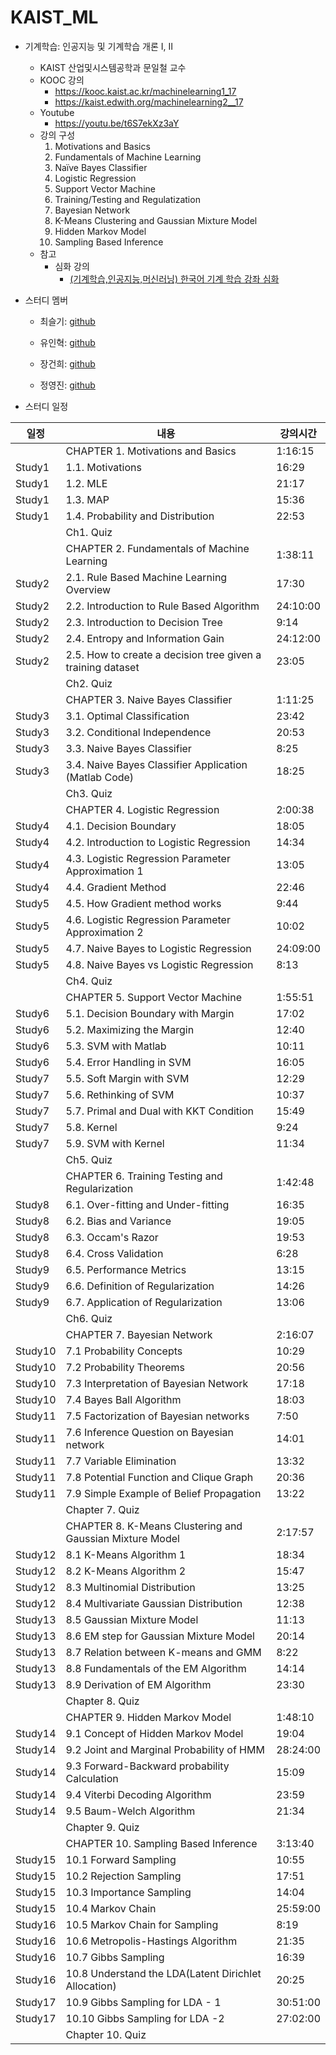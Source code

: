# KAIST_ML

* 기계학습: 인공지능 및 기계학습 개론 Ⅰ, Ⅱ
  * KAIST 산업및시스템공학과 문일철 교수
  * KOOC 강의
    * https://kooc.kaist.ac.kr/machinelearning1_17
    * https://kaist.edwith.org/machinelearning2__17
  * Youtube 
    * https://youtu.be/t6S7ekXz3aY
  * 강의 구성
    1. Motivations and Basics
    2. Fundamentals of Machine Learning
    3. Naïve Bayes Classifier
    4. Logistic Regression
    5. Support Vector Machine
    6. Training/Testing and Regulatization
    7. Bayesian Network
    8. K-Means Clustering and Gaussian Mixture Model
    9. Hidden Markov Model
    10. Sampling Based Inference
  * 참고
    * 심화 강의
      * [(기계학습,인공지능,머신러닝) 한국어 기계 학습 강좌 심화](https://www.youtube.com/playlist?list=PLbhbGI_ppZIRPeAjprW9u9A46IJlGFdLn)

* 스터디 멤버

  * 최슬기: [github](https://github.com/abooun.dev)

  * 유인혁: [github](https://github.com/InhyeokYoo) 

  * 장건희: [github](https://github.com/ckrdkg)

  * 정영진: [github](https://github.com/Jung0Jin)

    

* 스터디 일정

| 일정    | 내용                                                        | 강의시간 |
| ------- | ----------------------------------------------------------- | -------- |
|         | CHAPTER 1. Motivations and Basics                           | 1:16:15  |
| Study1  | 1.1. Motivations                                            | 16:29    |
| Study1  | 1.2. MLE                                                    | 21:17    |
| Study1  | 1.3. MAP                                                    | 15:36    |
| Study1  | 1.4. Probability and Distribution                           | 22:53    |
|         | Ch1. Quiz                                                   |          |
|         | CHAPTER 2. Fundamentals of Machine Learning                 | 1:38:11  |
| Study2  | 2.1. Rule Based Machine Learning Overview                   | 17:30    |
| Study2  | 2.2. Introduction to Rule Based Algorithm                   | 24:10:00 |
| Study2  | 2.3. Introduction to Decision Tree                          | 9:14     |
| Study2  | 2.4. Entropy and Information Gain                           | 24:12:00 |
| Study2  | 2.5. How to create a decision tree given a training dataset | 23:05    |
|         | Ch2. Quiz                                                   |          |
|         | CHAPTER 3. Naive Bayes Classifier                           | 1:11:25  |
| Study3  | 3.1. Optimal Classification                                 | 23:42    |
| Study3  | 3.2. Conditional Independence                               | 20:53    |
| Study3  | 3.3. Naive Bayes Classifier                                 | 8:25     |
| Study3  | 3.4. Naive Bayes Classifier Application (Matlab Code)       | 18:25    |
|         | Ch3. Quiz                                                   |          |
|         | CHAPTER 4. Logistic Regression                              | 2:00:38  |
| Study4  | 4.1. Decision Boundary                                      | 18:05    |
| Study4  | 4.2. Introduction to Logistic Regression                    | 14:34    |
| Study4  | 4.3. Logistic Regression Parameter Approximation 1          | 13:05    |
| Study4  | 4.4. Gradient Method                                        | 22:46    |
| Study5  | 4.5. How Gradient method works                              | 9:44     |
| Study5  | 4.6. Logistic Regression Parameter Approximation 2          | 10:02    |
| Study5  | 4.7. Naive Bayes to Logistic Regression                     | 24:09:00 |
| Study5  | 4.8. Naive Bayes vs Logistic Regression                     | 8:13     |
|         | Ch4. Quiz                                                   |          |
|         | CHAPTER 5. Support Vector Machine                           | 1:55:51  |
| Study6  | 5.1. Decision Boundary with Margin                          | 17:02    |
| Study6  | 5.2. Maximizing the Margin                                  | 12:40    |
| Study6  | 5.3. SVM with Matlab                                        | 10:11    |
| Study6  | 5.4. Error Handling in SVM                                  | 16:05    |
| Study7  | 5.5. Soft Margin with SVM                                   | 12:29    |
| Study7  | 5.6. Rethinking of SVM                                      | 10:37    |
| Study7  | 5.7. Primal and Dual with KKT Condition                     | 15:49    |
| Study7  | 5.8. Kernel                                                 | 9:24     |
| Study7  | 5.9. SVM with Kernel                                        | 11:34    |
|         | Ch5. Quiz                                                   |          |
|         | CHAPTER 6. Training Testing and Regularization              | 1:42:48  |
| Study8  | 6.1. Over-fitting and Under-fitting                         | 16:35    |
| Study8  | 6.2. Bias and Variance                                      | 19:05    |
| Study8  | 6.3. Occam's Razor                                          | 19:53    |
| Study8  | 6.4. Cross Validation                                       | 6:28     |
| Study9  | 6.5. Performance Metrics                                    | 13:15    |
| Study9  | 6.6. Definition of Regularization                           | 14:26    |
| Study9  | 6.7. Application of Regularization                          | 13:06    |
|         | Ch6. Quiz                                                   |          |
|         | CHAPTER 7. Bayesian Network                                 | 2:16:07  |
| Study10 | 7.1 Probability Concepts                                    | 10:29    |
| Study10 | 7.2 Probability Theorems                                    | 20:56    |
| Study10 | 7.3 Interpretation of Bayesian Network                      | 17:18    |
| Study10 | 7.4 Bayes Ball Algorithm                                    | 18:03    |
| Study11 | 7.5 Factorization of Bayesian networks                      | 7:50     |
| Study11 | 7.6 Inference Question on Bayesian network                  | 14:01    |
| Study11 | 7.7 Variable Elimination                                    | 13:32    |
| Study11 | 7.8 Potential Function and Clique Graph                     | 20:36    |
| Study11 | 7.9 Simple Example of Belief Propagation                    | 13:22    |
|         | Chapter 7. Quiz                                             |          |
|         | CHAPTER 8. K-Means Clustering and Gaussian Mixture Model    | 2:17:57  |
| Study12 | 8.1 K-Means Algorithm 1                                     | 18:34    |
| Study12 | 8.2 K-Means Algorithm 2                                     | 15:47    |
| Study12 | 8.3 Multinomial Distribution                                | 13:25    |
| Study12 | 8.4 Multivariate Gaussian Distribution                      | 12:38    |
| Study13 | 8.5 Gaussian Mixture Model                                  | 11:13    |
| Study13 | 8.6 EM step for Gaussian Mixture Model                      | 20:14    |
| Study13 | 8.7 Relation between K-means and GMM                        | 8:22     |
| Study13 | 8.8 Fundamentals of the EM Algorithm                        | 14:14    |
| Study13 | 8.9 Derivation of EM Algorithm                              | 23:30    |
|         | Chapter 8. Quiz                                             |          |
|         | CHAPTER 9. Hidden Markov Model                              | 1:48:10  |
| Study14 | 9.1 Concept of Hidden Markov Model                          | 19:04    |
| Study14 | 9.2 Joint and Marginal Probability of HMM                   | 28:24:00 |
| Study14 | 9.3 Forward-Backward probability Calculation                | 15:09    |
| Study14 | 9.4 Viterbi Decoding Algorithm                              | 23:59    |
| Study14 | 9.5 Baum-Welch Algorithm                                    | 21:34    |
|         | Chapter 9. Quiz                                             |          |
|         | CHAPTER 10. Sampling Based Inference                        | 3:13:40  |
| Study15 | 10.1 Forward Sampling                                       | 10:55    |
| Study15 | 10.2 Rejection Sampling                                     | 17:51    |
| Study15 | 10.3 Importance Sampling                                    | 14:04    |
| Study15 | 10.4 Markov Chain                                           | 25:59:00 |
| Study16 | 10.5 Markov Chain for Sampling                              | 8:19     |
| Study16 | 10.6 Metropolis-Hastings Algorithm                          | 21:35    |
| Study16 | 10.7 Gibbs Sampling                                         | 16:39    |
| Study16 | 10.8 Understand the LDA(Latent Dirichlet Allocation)        | 20:25    |
| Study17 | 10.9 Gibbs Sampling for LDA - 1                             | 30:51:00 |
| Study17 | 10.10 Gibbs Sampling for LDA -2                             | 27:02:00 |
|         | Chapter 10. Quiz                                            |          |
